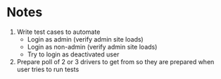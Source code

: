 # Notes
1. Write test cases to automate
    * Login as admin (verify admin site loads)
    * Login as non-admin (verify admin site loads)
    * Try to login as deactivated user
2. Prepare poll of 2 or 3 drivers to get from so they are prepared when user tries to run tests 